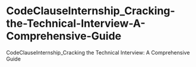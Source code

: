 # CodeClauseInternship_Cracking-the-Technical-Interview-A-Comprehensive-Guide
CodeClauseInternship_Cracking the Technical Interview: A Comprehensive Guide
